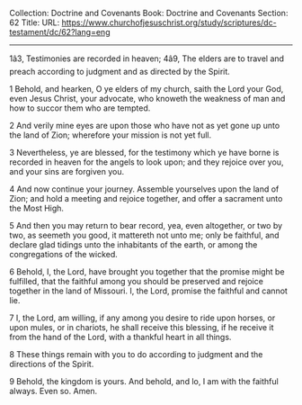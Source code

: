 Collection: Doctrine and Covenants
Book: Doctrine and Covenants
Section: 62
Title: 
URL: https://www.churchofjesuschrist.org/study/scriptures/dc-testament/dc/62?lang=eng

---

1â3, Testimonies are recorded in heaven; 4â9, The elders are to travel and preach according to judgment and as directed by the Spirit.

1 Behold, and hearken, O ye elders of my church, saith the Lord your God, even Jesus Christ, your advocate, who knoweth the weakness of man and how to succor them who are tempted.

2 And verily mine eyes are upon those who have not as yet gone up unto the land of Zion; wherefore your mission is not yet full.

3 Nevertheless, ye are blessed, for the testimony which ye have borne is recorded in heaven for the angels to look upon; and they rejoice over you, and your sins are forgiven you.

4 And now continue your journey. Assemble yourselves upon the land of Zion; and hold a meeting and rejoice together, and offer a sacrament unto the Most High.

5 And then you may return to bear record, yea, even altogether, or two by two, as seemeth you good, it mattereth not unto me; only be faithful, and declare glad tidings unto the inhabitants of the earth, or among the congregations of the wicked.

6 Behold, I, the Lord, have brought you together that the promise might be fulfilled, that the faithful among you should be preserved and rejoice together in the land of Missouri. I, the Lord, promise the faithful and cannot lie.

7 I, the Lord, am willing, if any among you desire to ride upon horses, or upon mules, or in chariots, he shall receive this blessing, if he receive it from the hand of the Lord, with a thankful heart in all things.

8 These things remain with you to do according to judgment and the directions of the Spirit.

9 Behold, the kingdom is yours. And behold, and lo, I am with the faithful always. Even so. Amen.
